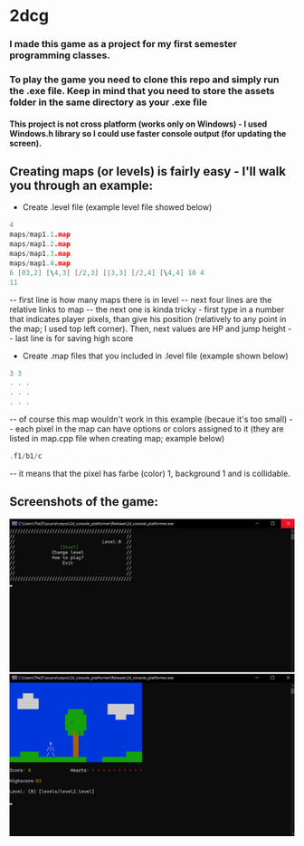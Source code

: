# 2dcg
### I made this game as a project for my first semester programming classes.
### To play the game you need to clone this repo and simply run the .exe file. Keep in mind that you need to store the assets folder in the same directory as your .exe file
#### This project is not cross platform (works only on Windows) - I used Windows.h library so I could use faster console output (for updating the screen).

## Creating maps (or levels) is fairly easy - I'll walk you through an example:
- Create .level file (example level file showed below)
```c++
4
maps/map1.1.map
maps/map1.2.map
maps/map1.3.map
maps/map1.4.map
6 [03,2] [\4,3] [/2,3] [|3,3] [/2,4] [\4,4] 10 4
11
```
-- first line is how many maps there is in level
-- next four lines are the relative links to map
-- the next one is kinda tricky - first type in a number that indicates player pixels, than give his position (relatively to any point in the map; I used top left corner). Then, next values are HP and jump height
-- last line is for saving high score
- Create .map files that you included in .level file (example shown below)
```c++
3 3
. . .
. . .
. . .
```
-- of course this map wouldn't work in this example (becaue it's too small)
-- each pixel in the map can have options or colors assigned to it (they are listed in map.cpp file when creating map; example below)
```c++
.f1/b1/c
```
-- it means that the pixel has farbe (color) 1, background 1 and is collidable.
## Screenshots of the game:
![](screenshots/screenshot1.png)
![](screenshots/screenshot2.png)

